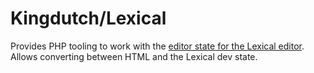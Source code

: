 # Kingdutch/Lexical

Provides PHP tooling to work with the [editor state for the Lexical editor](https://lexical.dev/docs/concepts/editor-state).
Allows converting between HTML and the Lexical dev state.
